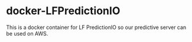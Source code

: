 # docker-LFPredictionIO

This is a docker container for LF PredictionIO so our predictive server can be used on AWS.
